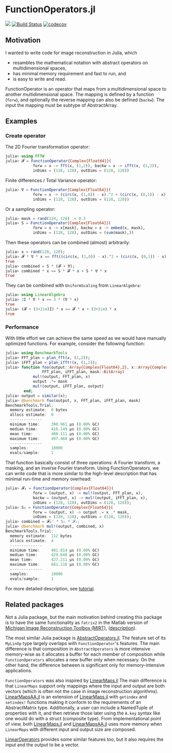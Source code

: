 # FunctionOperators.jl

[![](https://img.shields.io/badge/docs-latest-blue.svg)](https://hakkelt.github.io/FunctionOperators.jl/latest/)
[![Build Status](https://travis-ci.com/hakkelt/FunctionOperators.jl.svg?branch=master)](https://travis-ci.com/hakkelt/FunctionOperators.jl)
[![codecov](https://codecov.io/gh/hakkelt/FunctionOperators.jl/branch/master/graph/badge.svg)](https://codecov.io/gh/hakkelt/FunctionOperators.jl)

## Motivation

I wanted to write code for image reconstruction in Julia, which

- resambles the mathematical notation with abstract operators on multidimensional spaces,
- has minimal memory requirement and fast to run, and
- is easy to write and read.

FunctionOperator is an operator that maps from a multidimensional space to another multidimensional space. The mapping is defined by a function (`forw`), and optionally the reverse mapping can also be defined (`backw`). The input the mapping must be subtype of AbstractArray.

## Examples

### Create operator

The 2D Fourier transformation operator:

```julia
julia> using FFTW
julia> 𝓕 = FunctionOperator{Complex{Float64}}(
            forw = x -> fft(x, (1,2)), backw = x -> ifft(x, (1,2)),
            inDims = (128, 128), outDims = (128, 128))
```

Finite differences / Total Variance operator:

```julia
julia> ∇ = FunctionOperator{Complex{Float64}}(
            forw = x -> (circ(x, (1,0)) - x).^2 + (circ(x, (0,1)) - x).^2,
            inDims = (128, 128), outDims = (128, 128))
```

Or a sampling operator:

```julia
julia> mask = rand(128, 128) .< 0.3
julia> S = FunctionOperator{Complex{Float64}}(
            forw = x -> x[mask], backw = x -> embed(x, mask),
            inDims = (128, 128), outDims = (sum(mask),))
```

Then these operators can be combined (almost) arbitrarily:

```julia
julia> x = rand(128, 128);
julia> 𝓕 * ∇ * x == fft((circ(x, (1,0)) - x).^2 + (circ(x, (0,1)) - x).^2, (1,2))
true
julia> combined = S * (𝓕 + ∇);
julia> combined * x == S * 𝓕 * x + S * ∇ * x
true
```

They can be combined with `UniformScaling` from `LinearAlgebra`:

```julia
julia> using LinearAlgebra
julia> 3I * ∇ * x == 3 * (∇ * x)
true
julia> (𝓕 + (3+2im)I) * x == 𝓕 * x + (3+2im) * x
true
```

### Performance

With little effort we can achieve the same speed as we would have manually optimized functions. For example, consider the following function:

```julia
julia> using BenchmarkTools
julia> FFT_plan = plan_fft(x, (1,2));
julia> iFFT_plan = plan_ifft!(x, (1,2));
julia> function foo(output::Array{Complex{Float64},2}, x::Array{Complex{Float64},2},
                FFT_plan, iFFT_plan, mask::BitArray)
            mul!(output, FFT_plan, x)
            output .*= mask
            mul!(output, iFFT_plan, output)
        end;
julia> output = similar(x);
julia> @benchmark foo(output, x, FFT_plan, iFFT_plan, mask)
BenchmarkTools.Trial:
  memory estimate:  0 bytes
  allocs estimate:  0
  --------------
  minimum time:     390.961 μs (0.00% GC)
  median time:      418.149 μs (0.00% GC)
  mean time:        408.111 μs (0.00% GC)
  maximum time:     497.468 μs (0.00% GC)
  --------------
  samples:          10000
  evals/sample:     1
```

That function basically consist of three operations: A Fourier transform, a masking, and an inverse Fourier transform. Using FunctionOperators, we can write code that is more similar to the high-level description that has minimal run-time and memory overhead:

```julia
julia> 𝓕₂ = FunctionOperator{Complex{Float64}}(
            forw = (output, x) -> mul!(output, FFT_plan, x),
            backw = (output, x) -> mul!(output, iFFT_plan, x),
            inDims = (128, 128), outDims = (128, 128));
julia> S₂ = FunctionOperator{Complex{Float64}}(
            forw = (output, x) -> output .= x .* mask,
            inDims = (128, 128), outDims = (128, 128));
julia> combined = 𝓕₂' * S₂ * 𝓕₂;
julia> @benchmark mul!(output, combined, x)
BenchmarkTools.Trial:
  memory estimate:  112 bytes
  allocs estimate:  4
  --------------
  minimum time:     401.814 μs (0.00% GC)
  median time:      429.648 μs (0.00% GC)
  mean time:        427.211 μs (0.00% GC)
  maximum time:     681.116 μs (0.00% GC)
  --------------
  samples:          10000
  evals/sample:     1
```
  
For more detailed description, see [tutorial](https://hakkelt.github.io/FunctionOperators.jl/latest/Tutorial/).

## Related packages

Not a Julia package, but the main motivation behind creating this package is to have the same functionality as `fatrix2` in the Matlab version of [Michigan Image Reconstruction Toolbox (MIRT)](https://github.com/JeffFessler/mirt), ([description](https://web.eecs.umich.edu/~fessler/irt/irt/doc/doc.pdf)).

The most similar Julia package is [AbstractOperators.jl](https://github.com/kul-forbes/AbstractOperators.jl). The feature set of its `MyLinOp` type largely overlaps with `FunctionOperator`'s features. The main difference is that composition in `AbstractOperators` is more intensive memory-wise as it allocates a buffer for each member of composition while `FunctionOperators` allocates a new buffer only when necessary. On the other hand, the difference between is significant only for memory-intensive applications.

`FunctionOperators` was also inspired by [LinearMaps.jl](https://github.com/Jutho/LinearMaps.jl)  The main difference is that `LinearMaps` support only mappings where the input and output are both vectors (which is often not the case in image reconstruction algorithms). [LinearMapsAA.jl](https://github.com/JeffFessler/LinearMapsAA.jl) is an extension of [LinearMaps.jl](https://github.com/Jutho/LinearMaps.jl) with `getindex` and `setindex!` functions making it conform to the requirements of an AbstractMatrix type. Additionally, a user can include a NamedTuple of properties with it, and then retrieve those later using the `A.key` syntax like one would do with a struct (composite type). From implementational point of view, both [LinearMaps.jl](https://github.com/Jutho/LinearMaps.jl) and [LinearMapsAA.jl](https://github.com/JeffFessler/LinearMapsAA.jl) uses more memory when `LinearMaps` with different input and output size are composed.

[LinearOperators](https://github.com/JuliaSmoothOptimizers/LinearOperators.jl) provides some similar features too, but it also requires the input and the output to be a vector.
